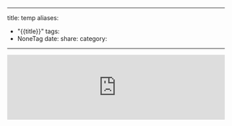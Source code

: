 
---
title: temp
aliases:
  - "{{title}}"
tags:
  - NoneTag
date: 
share: 
category:
---

<div class="custom-iframe audio">
    <iframe src="https://drive.google.com/file/d/1JzFHWo8f44FFCHfk8YTi-gsXVAZWYICx/preview" width="100%" frameborder="0"></iframe>
</div>